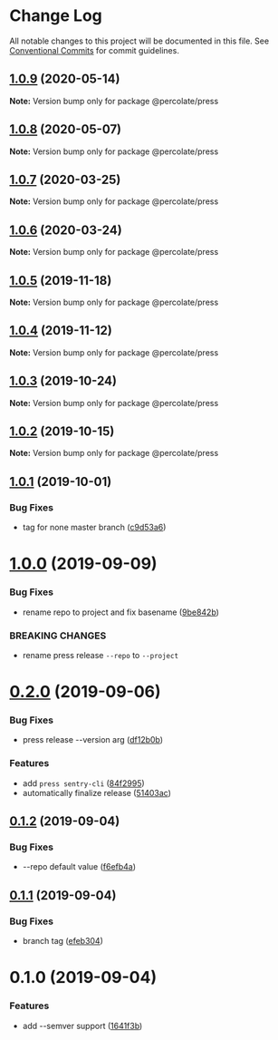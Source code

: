# Change Log

All notable changes to this project will be documented in this file.
See [Conventional Commits](https://conventionalcommits.org) for commit guidelines.

## [1.0.9](https://github.com/percolate/blend/tree/master/pkgs/press/compare/@percolate/press@1.0.8...@percolate/press@1.0.9) (2020-05-14)

**Note:** Version bump only for package @percolate/press






## [1.0.8](https://github.com/percolate/blend/compare/@percolate/press@1.0.7...@percolate/press@1.0.8) (2020-05-07)

**Note:** Version bump only for package @percolate/press


## [1.0.7](https://github.com/percolate/blend/compare/@percolate/press@1.0.6...@percolate/press@1.0.7) (2020-03-25)

**Note:** Version bump only for package @percolate/press


## [1.0.6](https://github.com/percolate/blend/compare/@percolate/press@1.0.5...@percolate/press@1.0.6) (2020-03-24)

**Note:** Version bump only for package @percolate/press


## [1.0.5](https://github.com/percolate/blend/compare/@percolate/press@1.0.4...@percolate/press@1.0.5) (2019-11-18)

**Note:** Version bump only for package @percolate/press


## [1.0.4](https://github.com/percolate/blend/compare/@percolate/press@1.0.3...@percolate/press@1.0.4) (2019-11-12)

**Note:** Version bump only for package @percolate/press


## [1.0.3](https://github.com/percolate/blend/compare/@percolate/press@1.0.2...@percolate/press@1.0.3) (2019-10-24)

**Note:** Version bump only for package @percolate/press


## [1.0.2](https://github.com/percolate/blend/compare/@percolate/press@1.0.1...@percolate/press@1.0.2) (2019-10-15)

**Note:** Version bump only for package @percolate/press


## [1.0.1](https://github.com/percolate/blend/compare/@percolate/press@1.0.0...@percolate/press@1.0.1) (2019-10-01)

### Bug Fixes

* tag for none master branch ([c9d53a6](https://github.com/percolate/blend/tree/master/pkgs/press/commit/c9d53a6))


# [1.0.0](https://github.com/percolate/blend/compare/@percolate/press@0.2.0...@percolate/press@1.0.0) (2019-09-09)

### Bug Fixes

* rename repo to project and fix basename ([9be842b](https://github.com/percolate/blend/tree/master/pkgs/press/commit/9be842b))

### BREAKING CHANGES

* rename press release `--repo` to `--project`


# [0.2.0](https://github.com/percolate/blend/compare/@percolate/press@0.1.2...@percolate/press@0.2.0) (2019-09-06)

### Bug Fixes

* press release --version arg ([df12b0b](https://github.com/percolate/blend/tree/master/pkgs/press/commit/df12b0b))

### Features

* add `press sentry-cli` ([84f2995](https://github.com/percolate/blend/tree/master/pkgs/press/commit/84f2995))
* automatically finalize release ([51403ac](https://github.com/percolate/blend/tree/master/pkgs/press/commit/51403ac))


## [0.1.2](https://github.com/percolate/blend/compare/@percolate/press@0.1.1...@percolate/press@0.1.2) (2019-09-04)

### Bug Fixes

* --repo default value ([f6efb4a](https://github.com/percolate/blend/tree/master/pkgs/press/commit/f6efb4a))


## [0.1.1](https://github.com/percolate/blend/compare/@percolate/press@0.1.0...@percolate/press@0.1.1) (2019-09-04)

### Bug Fixes

* branch tag ([efeb304](https://github.com/percolate/blend/tree/master/pkgs/press/commit/efeb304))


# 0.1.0 (2019-09-04)

### Features

* add --semver support ([1641f3b](https://github.com/percolate/blend/tree/master/pkgs/press/commit/1641f3b))
